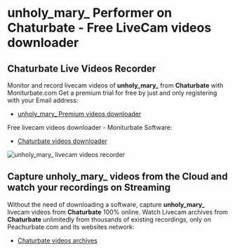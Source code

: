 # unholy_mary_ Performer on Chaturbate - Free LiveCam videos downloader

## Chaturbate Live Videos Recorder

Monitor and record livecam videos of **unholy_mary_** from **Chaturbate** with Moniturbate.com
Get a premium trial for free by just and only registering with your Email address:
* [unholy_mary_ Premium videos downloader](https://moniturbate.com/request-demo-licence-key.html)

Free livecam videos downloader - Moniturbate Software:
* [Chaturbate videos downloader](https://moniturbate.com/moniturbate-download-software.html)

![unholy_mary_ livecam videos recorder](https://peachurnet.com/templates/moniturbate-software.png)


## Capture unholy_mary_ videos from the Cloud and watch your recordings on Streaming

Without the need of downloading a software, capture **unholy_mary_** livecam videos from **Chaturbate** 100% online.
Watch Livecam archives from **Chaturbate** unlimitedly from thousands of existing recordings, only on Peachurbate.com and its websites network:
* [Chaturbate videos archives](https://peachurnet.com/)